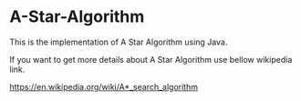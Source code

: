 # A-Star-Algorithm
This is the implementation of A Star Algorithm using Java.

If you want to get more details about A Star Algorithm use bellow wikipedia link.

https://en.wikipedia.org/wiki/A*_search_algorithm
